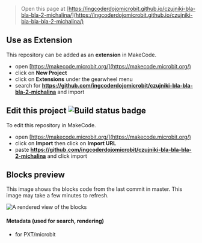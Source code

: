 
> Open this page at [https://ingcoderdojomicrobit.github.io/czujniki-bla-bla-bla-2-michalina/](https://ingcoderdojomicrobit.github.io/czujniki-bla-bla-bla-2-michalina/)

## Use as Extension

This repository can be added as an **extension** in MakeCode.

* open [https://makecode.microbit.org/](https://makecode.microbit.org/)
* click on **New Project**
* click on **Extensions** under the gearwheel menu
* search for **https://github.com/ingcoderdojomicrobit/czujniki-bla-bla-bla-2-michalina** and import

## Edit this project ![Build status badge](https://github.com/ingcoderdojomicrobit/czujniki-bla-bla-bla-2-michalina/workflows/MakeCode/badge.svg)

To edit this repository in MakeCode.

* open [https://makecode.microbit.org/](https://makecode.microbit.org/)
* click on **Import** then click on **Import URL**
* paste **https://github.com/ingcoderdojomicrobit/czujniki-bla-bla-bla-2-michalina** and click import

## Blocks preview

This image shows the blocks code from the last commit in master.
This image may take a few minutes to refresh.

![A rendered view of the blocks](https://github.com/ingcoderdojomicrobit/czujniki-bla-bla-bla-2-michalina/raw/master/.github/makecode/blocks.png)

#### Metadata (used for search, rendering)

* for PXT/microbit
<script src="https://makecode.com/gh-pages-embed.js"></script><script>makeCodeRender("{{ site.makecode.home_url }}", "{{ site.github.owner_name }}/{{ site.github.repository_name }}");</script>
